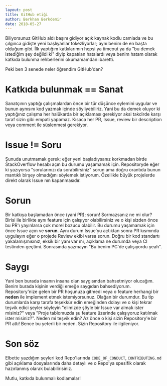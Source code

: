 ```yaml
---
layout: post
title: GitHub etiği
author: Berkhan Berkdemir
date: 2018-05-27
---
```


Biliyorsunuz GitHub aldı başını gidiyor açık kaynak kodlu camiada ve bu çılgınca gidişte yeni başlıyanlar tökezliyorlar; aynı benim de en başta olduğum gibi. İlk yaptığım katkılarımın hepsi ya timeout ya da "bu demek istediğim şey değildi ki" diyip kapatılan hatalardı veya benim hatam olarak katkıda bulunma rehberlerini okumamamdan ibaretti.

Peki ben 3 senede neler öğrendim GitHub'dan?

# Katkıda bulunmak == Sanat

Sanatçının yaptığı çalışmalardan önce bir tür düşünce eylemini uygular ve bunun aynısını kod yazmak içinde söyliyebiliriz. Yani bu da demek oluyor ki yaptığınız çalışma her halükarda bir açıklaması gerekiyor aksi takdirde karşı taraf sizin gibi empati yapamaz. Kısaca her PR, Issue, review bir description veya comment ile süslenmesi gerekiyor.

# Issue != Soru

Şunuda unutmamak gerek; eğer yeni başladıysanız korkmadan birde StackOverflow hesabı açın bu durumu yaşamamak için. Repositoryde eğer ki yazıyorsa "sorularınızı da sorabilirsiniz" sorun ama doğru orantıda bunun mantıklı birşey olmadığını söylemek istiyorum. Özellikle büyük projelerde direkt olarak Issue nın kapanmasıdır.

# Sorun

Bir katkıya başlamadan önce (yani PR); sorun! Sormazsanız ne mi olur? Birisi ile birlikte aynı feature için çalışıyor olabilirsiniz ve o kişi sizden önce bu PR'ı yayınlarsa çok morel bozucu olabilir. Bu durumu yaşamamak için önce Issue açın ve <strong>sorun</strong>. Aynı durum Issue'yu açtıktan sonra PR kısmında uygulayın eğer o projede Review ekibi varsa sorun. Doğru bir kod standartı yakalamışmısınız, eksik bir yanı var mı, açıklama ne durumda veya CI testinden geçtimi. Sonrasında yazmayın "Bu benim PC'de çalışıyordu yeah".
<h1>Saygı</h1>
Yani ben burada insanın insana olan saygısından bahsetmiyor olucağım. Benim burada kişinin verdiği emeğe saygıdan bahsediyorum. Repository'nize gelen bir PR hoşunuza gitmedi veya o feature herhangi bir <strong>neden</strong> ile implement etmek istemiyorsunuz. Olağan bir durumdur. Bu tip durumlarda karşı tarafa teşekkür edin emeğinden dolayı ve o kişi tekrar teşvik edici şeyler söyleyin "elimizde şöyle bir Issue var almak ister misiniz?" veya "Proje tablomuzda şu feature üzerinde çalışıyoruz katılmak ister misiniz?". Neden mi teşvik edin? Az önce o kişi sizin Repository'e bir PR attı! Bence bu yeterli bir neden. Sizin Repository ile ilgileniyor.

# Son söz

Elbette yazdığım şeyleri kod Repo'larında <code>CODE_OF_CONDUCT</code>, <code>CONTRIBUTING.md</code> gibi açıklama dosyalarında daha detaylı ve o Repo'ya spesifik olarak hazırlanmış olarak bulabilirisiniz.

Mutlu, katkıda bulunmalı kodlamalar!
